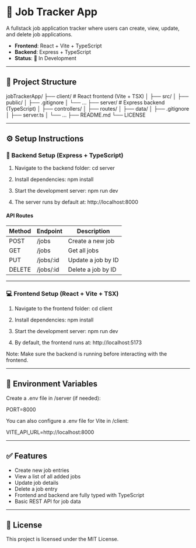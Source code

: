 # 📌 Job Tracker App

A fullstack job application tracker where users can create, view, update, and delete job applications.

- **Frontend**: React + Vite + TypeScript
- **Backend**: Express + TypeScript
- **Status**: 🚧 In Development

---

## 📁 Project Structure

jobTrackerApp/
├── client/        # React frontend (Vite + TSX)
│   ├── src/
│   ├── public/
│   ├── .gitignore
│   └── ...
├── server/        # Express backend (TypeScript)
│   ├── controllers/
│   ├── routes/
│   ├── data/
│   ├── .gitignore
│   ├── server.ts
│   └── ...
├── README.md
└── LICENSE

---

## ⚙️ Setup Instructions

### 🔧 Backend Setup (Express + TypeScript)

1. Navigate to the backend folder:
   cd server

2. Install dependencies:
   npm install

3. Start the development server:
   npm run dev

4. The server runs by default at:
   http://localhost:8000

#### API Routes

| Method | Endpoint       | Description             |
|--------|----------------|-------------------------|
| POST   | /jobs          | Create a new job        |
| GET    | /jobs          | Get all jobs            |
| PUT    | /jobs/:id      | Update a job by ID      |
| DELETE | /jobs/:id      | Delete a job by ID      |

---

### 💻 Frontend Setup (React + Vite + TSX)

1. Navigate to the frontend folder:
   cd client

2. Install dependencies:
   npm install

3. Start the development server:
   npm run dev

4. By default, the frontend runs at:
   http://localhost:5173

Note: Make sure the backend is running before interacting with the frontend.

---

## 🔐 Environment Variables

Create a .env file in /server (if needed):

PORT=8000

You can also configure a .env file for Vite in /client:

VITE_API_URL=http://localhost:8000

---

## ✅ Features

- Create new job entries
- View a list of all added jobs
- Update job details
- Delete a job entry
- Frontend and backend are fully typed with TypeScript
- Basic REST API for job data

---

## 📄 License

This project is licensed under the MIT License.

